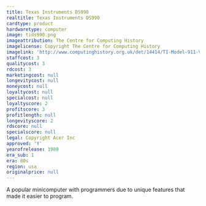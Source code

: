 ```yaml
---
title: Texas Instruments DS990
realtitle: Texas Instruments DS990
cardtype: product
hardwaretype: computer
image: tids990.png
imageattribution: The Centre for Computing History
imagelicense: Copyright The Centre for Computing History
imagelink: 'http://www.computinghistory.org.uk/det/14414/TI-Model-911-Video-Display-Terminal/'
staffcost: 3
qualitycost: 3
rdcost: 3
marketingcost: null
longevitycost: null
moneycost: null
loyaltycost: null
specialcost: null
loyaltyscore: 2
profitscore: 3
profitlength: null
longevityscore: 2
rdscore: null
specialscore: null
legal: Copyright Acer Inc
approved: 'Y'
yearofrelease: 1980
era_sub: 1
era: 80s
region: usa
originalprice: null
---
```


A popular minicomputer with programmers due to unique features that made it easier to program.
